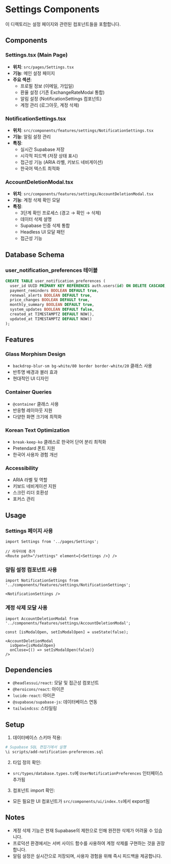 # Settings Components

이 디렉토리는 설정 페이지와 관련된 컴포넌트들을 포함합니다.

## Components

### Settings.tsx (Main Page)
- **위치**: `src/pages/Settings.tsx`
- **기능**: 메인 설정 페이지
- **주요 섹션**:
  - 프로필 정보 (이메일, 가입일)
  - 환율 설정 (기존 ExchangeRateModal 통합)
  - 알림 설정 (NotificationSettings 컴포넌트)
  - 계정 관리 (로그아웃, 계정 삭제)

### NotificationSettings.tsx
- **위치**: `src/components/features/settings/NotificationSettings.tsx`
- **기능**: 알림 설정 관리
- **특징**:
  - 실시간 Supabase 저장
  - 시각적 피드백 (저장 상태 표시)
  - 접근성 기능 (ARIA 라벨, 키보드 네비게이션)
  - 한국어 텍스트 최적화

### AccountDeletionModal.tsx
- **위치**: `src/components/features/settings/AccountDeletionModal.tsx`
- **기능**: 계정 삭제 확인 모달
- **특징**:
  - 3단계 확인 프로세스 (경고 → 확인 → 삭제)
  - 데이터 삭제 설명
  - Supabase 인증 삭제 통합
  - Headless UI 모달 패턴
  - 접근성 기능

## Database Schema

### user_notification_preferences 테이블
```sql
CREATE TABLE user_notification_preferences (
  user_id UUID PRIMARY KEY REFERENCES auth.users(id) ON DELETE CASCADE,
  payment_reminders BOOLEAN DEFAULT true,
  renewal_alerts BOOLEAN DEFAULT true,
  price_changes BOOLEAN DEFAULT true,
  monthly_summary BOOLEAN DEFAULT true,
  system_updates BOOLEAN DEFAULT false,
  created_at TIMESTAMPTZ DEFAULT NOW(),
  updated_at TIMESTAMPTZ DEFAULT NOW()
);
```

## Features

### Glass Morphism Design
- `backdrop-blur-sm bg-white/80 border border-white/20` 클래스 사용
- 반투명 배경과 블러 효과
- 현대적인 UI 디자인

### Container Queries
- `@container` 클래스 사용
- 반응형 레이아웃 지원
- 다양한 화면 크기에 최적화

### Korean Text Optimization
- `break-keep-ko` 클래스로 한국어 단어 분리 최적화
- Pretendard 폰트 지원
- 한국어 사용자 경험 개선

### Accessibility
- ARIA 라벨 및 역할
- 키보드 네비게이션 지원
- 스크린 리더 호환성
- 포커스 관리

## Usage

### Settings 페이지 사용
```tsx
import Settings from '../pages/Settings';

// 라우터에 추가
<Route path="/settings" element={<Settings />} />
```

### 알림 설정 컴포넌트 사용
```tsx
import NotificationSettings from '../components/features/settings/NotificationSettings';

<NotificationSettings />
```

### 계정 삭제 모달 사용
```tsx
import AccountDeletionModal from '../components/features/settings/AccountDeletionModal';

const [isModalOpen, setIsModalOpen] = useState(false);

<AccountDeletionModal 
  isOpen={isModalOpen} 
  onClose={() => setIsModalOpen(false)} 
/>
```

## Dependencies

- `@headlessui/react`: 모달 및 접근성 컴포넌트
- `@heroicons/react`: 아이콘
- `lucide-react`: 아이콘
- `@supabase/supabase-js`: 데이터베이스 연동
- `tailwindcss`: 스타일링

## Setup

1. 데이터베이스 스키마 적용:
```bash
# Supabase SQL 편집기에서 실행
\i scripts/add-notification-preferences.sql
```

2. 타입 정의 확인:
- `src/types/database.types.ts`에 `UserNotificationPreferences` 인터페이스 추가됨

3. 컴포넌트 import 확인:
- 모든 필요한 UI 컴포넌트가 `src/components/ui/index.ts`에서 export됨

## Notes

- 계정 삭제 기능은 현재 Supabase의 제한으로 인해 완전한 삭제가 어려울 수 있습니다.
- 프로덕션 환경에서는 서버 사이드 함수를 사용하여 계정 삭제를 구현하는 것을 권장합니다.
- 알림 설정은 실시간으로 저장되며, 사용자 경험을 위해 즉시 피드백을 제공합니다.
